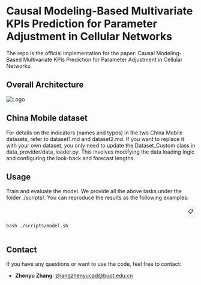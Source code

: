 # Causal Modeling-Based Multivariate KPIs Prediction for Parameter Adjustment in Cellular Networks
The repo is the official implementation for the paper: Causal Modeling-Based Multivariate KPIs Prediction for Parameter Adjustment in Cellular Networks. 
## Overall Architecture
![Logo](./figure/D3U.png)

## China Mobile dataset
For details on the indicators (names and types) in the two China Mobile datasets, refer to dataset1.md and dataset2.md.
If you want to replace it with your own dataset, you only need to update the Dataset_Custom class in data_provider/data_loader.py. This involves modifying the data loading logic and configuring the look-back and forecast lengths.
## Usage
Train and evaluate the model. We provide all the above tasks under the folder ./scripts/. You can reproduce the results as the following examples:
<div style="position: relative;">
  <pre>
    <code id="codeBlock">

bash ./scripts/model.sh
    </code>
  </pre>
  <button style="position: absolute; top: 0; right: 0; padding: 5px; background: #f5f5f5; border: none; cursor: pointer;" onclick="copyCode()">
    📋
  </button>
</div>

## Contact
If you have any questions or want to use the code, feel free to contact:

- ​**Zhenyu Zhang**: [zhangzhenyucad@bupt.edu.cn](mailto:zhangzhenyucad@bupt.edu.cn)



